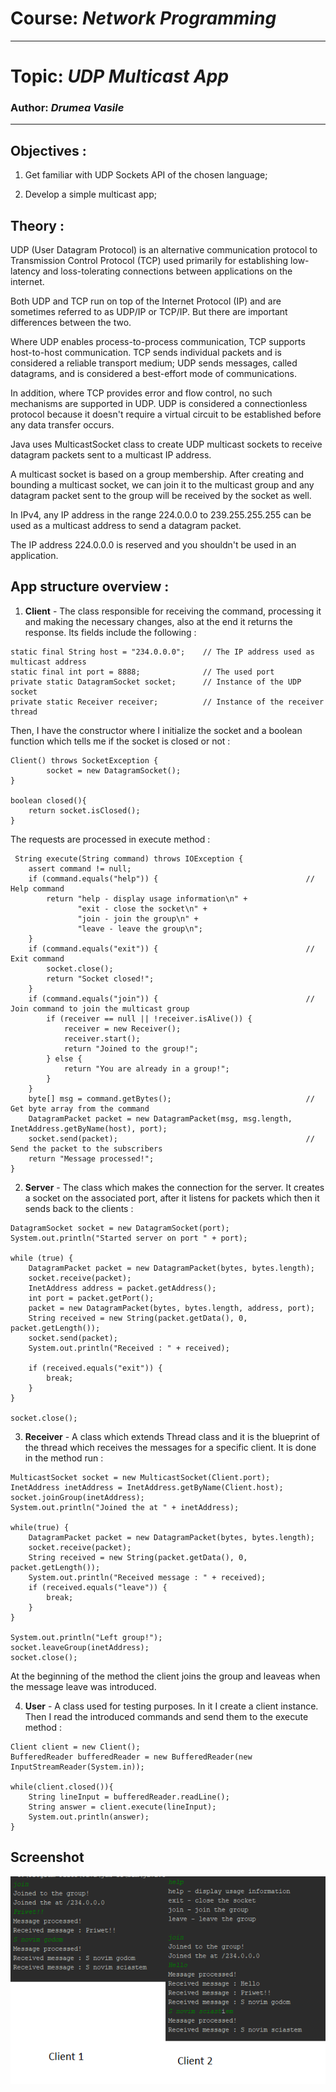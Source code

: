 # Course: *Network Programming*
------
# Topic: *UDP Multicast App*
### Author: *Drumea Vasile*
------
## Objectives :
1. Get familiar with UDP Sockets API of the chosen language;

2. Develop a simple multicast app;

## Theory :

UDP (User Datagram Protocol) is an alternative communication protocol to Transmission Control Protocol (TCP) used primarily for establishing low-latency and loss-tolerating connections between applications on the internet.

Both UDP and TCP run on top of the Internet Protocol (IP) and are sometimes referred to as UDP/IP or TCP/IP. But there are important differences between the two.

Where UDP enables process-to-process communication, TCP supports host-to-host communication. TCP sends individual packets and is considered a reliable transport medium; UDP sends messages, called datagrams, and is considered a best-effort mode of communications.

In addition, where TCP provides error and flow control, no such mechanisms are supported in UDP. UDP is considered a connectionless protocol because it doesn't require a virtual circuit to be established before any data transfer occurs.

Java uses MulticastSocket class to create UDP multicast sockets to receive datagram packets sent to a multicast IP address.

A multicast socket is based on a group membership. After creating and bounding a multicast socket, we can join it to the multicast group and any datagram packet sent to the group will be received by the socket as well.

In IPv4, any IP address in the range 224.0.0.0 to 239.255.255.255 can be used as a multicast address to send a datagram packet.

The IP address 224.0.0.0 is reserved and you shouldn't be used in an application.
  
## App structure overview :

1. **Client** - The class responsible for receiving the command, processing it and making the necessary changes, also at the end it returns the response. Its fields include the following : 

~~~
static final String host = "234.0.0.0";    // The IP address used as multicast address
static final int port = 8888;              // The used port
private static DatagramSocket socket;      // Instance of the UDP socket
private static Receiver receiver;          // Instance of the receiver thread
~~~

Then, I have the constructor where I initialize the socket and a boolean function which tells me if the socket is closed or not : 

~~~
Client() throws SocketException {
        socket = new DatagramSocket();
}

boolean closed(){
    return socket.isClosed();
}
~~~

The requests are processed in execute method :

~~~
 String execute(String command) throws IOException {
    assert command != null;
    if (command.equals("help")) {                                 // Help command 
        return "help - display usage information\n" +
               "exit - close the socket\n" +
               "join - join the group\n" +
               "leave - leave the group\n";
    }
    if (command.equals("exit")) {                                 // Exit command    
        socket.close();
        return "Socket closed!";
    }
    if (command.equals("join")) {                                 // Join command to join the multicast group
        if (receiver == null || !receiver.isAlive()) {
            receiver = new Receiver();
            receiver.start();
            return "Joined to the group!";
        } else {
            return "You are already in a group!";
        }
    }
    byte[] msg = command.getBytes();                              // Get byte array from the command   
    DatagramPacket packet = new DatagramPacket(msg, msg.length, InetAddress.getByName(host), port);
    socket.send(packet);                                          // Send the packet to the subscribers
    return "Message processed!";
}
~~~


2. **Server** - The class which makes the connection for the server. It creates a socket on the associated port,
after it listens for packets which then it sends back to the clients : 

~~~
DatagramSocket socket = new DatagramSocket(port);
System.out.println("Started server on port " + port);

while (true) {
    DatagramPacket packet = new DatagramPacket(bytes, bytes.length);
    socket.receive(packet);
    InetAddress address = packet.getAddress();
    int port = packet.getPort();
    packet = new DatagramPacket(bytes, bytes.length, address, port);
    String received = new String(packet.getData(), 0, packet.getLength());
    socket.send(packet);
    System.out.println("Received : " + received);

    if (received.equals("exit")) {
        break;
    }
}

socket.close();
~~~

3. **Receiver** - A class which extends Thread class and it is the blueprint of the thread which receives
the messages for a specific client. It is done in the method run : 

~~~
MulticastSocket socket = new MulticastSocket(Client.port);
InetAddress inetAddress = InetAddress.getByName(Client.host);
socket.joinGroup(inetAddress);
System.out.println("Joined the at " + inetAddress);

while(true) {
    DatagramPacket packet = new DatagramPacket(bytes, bytes.length);
    socket.receive(packet);
    String received = new String(packet.getData(), 0, packet.getLength());
    System.out.println("Received message : " + received);
    if (received.equals("leave")) {
        break;
    }
}

System.out.println("Left group!");
socket.leaveGroup(inetAddress);
socket.close();
~~~

At the beginning of the method the client joins the group and leaveas when the message 
leave was introduced.

4. **User** - A class used for testing purposes. In it I create a client instance.
Then I read the introduced commands and send them to the execute method : 

~~~
Client client = new Client();
BufferedReader bufferedReader = new BufferedReader(new InputStreamReader(System.in));

while(client.closed()){
    String lineInput = bufferedReader.readLine();
    String answer = client.execute(lineInput);
    System.out.println(answer);
}
~~~

## Screenshot

![](Capture1.PNG)

